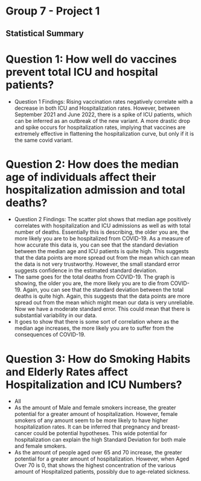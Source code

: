 # Group 7 - Project 1
## Statistical Summary

# Question 1: How well do vaccines prevent total ICU and hospital patients?

* Question 1 Findings: Rising vaccination rates negatively correlate with a decrease in both ICU and Hospitalization rates. However, between September 2021 and June 2022, there is a spike of ICU patients, which can be inferred as an outbreak of the new variant. A more drastic drop and spike occurs for hospitalization rates, implying that vaccines are extremely effective in flattening the hospitalization curve, but only if it is the same covid variant.

# Question 2:  How does the median age of individuals affect their hospitalization admission and total deaths?

* Question 2 Findings: The scatter plot shows that median age positively correlates with hospitalization and ICU admissions as well as with total number of deaths. Essentially this is describing, the older you are, the more likely you are to be hospitalized from COVID-19. As a measure of how accurate this data is, you can see that the standard deviation between the median age and ICU patients is quite high. This suggests that the data points are more spread out from the mean which can mean the data is not very trustworthy. However, the small standard error suggests confidence in the estimated standard deviation.
* The same goes for the total deaths from COVID-19. The graph is showing, the older you are, the more likely you are to die from COVID-19. Again, you can see that the standard deviation between the total deaths is quite high. Again, this suggests that the data points are more spread out from the mean which might mean our data is very unreliable. Now we have a moderate standard error. This could mean that there is substantial variability in our data.
* It goes to show that there is some sort of correlation where as the median age increases, the more likely you are to suffer from the consequences of COVID-19.

# Question 3: How do Smoking Habits and Elderly Rates affect Hospitalization and ICU Numbers?

* All
* As the amount of Male and female smokers increase, the greater potential for a greater amount of hospitalization. However, female smokers of any amount seem to be more likely to have higher hospitalization rates. It can be inferred that pregnancy and breast-cancer could be potential hypotheses. This wide potential for hospitalization can explain the high Standard Deviation for both male and female smokers.
* As the amount of people aged over 65 and 70 increase, the greater potential for a greater amount of hospitalization. However, when Aged Over 70 is 0, that shows the highest concentration of the various amount of Hospitalized patients, possibly due to age-related sickness. 
